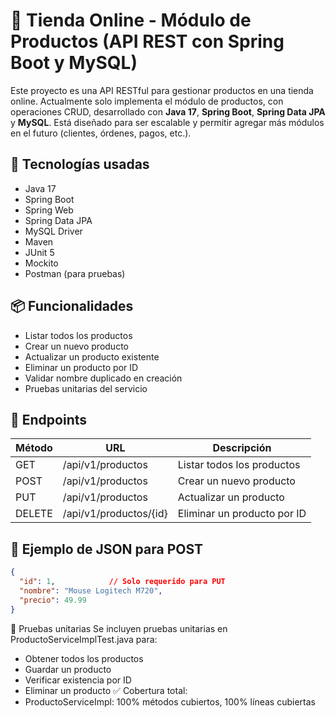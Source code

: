 # 🛒 Tienda Online - Módulo de Productos (API REST con Spring Boot y MySQL)

Este proyecto es una API RESTful para gestionar productos en una tienda online. Actualmente solo implementa el módulo de productos, con operaciones CRUD, desarrollado con **Java 17**, **Spring Boot**, **Spring Data JPA** y **MySQL**. Está diseñado para ser escalable y permitir agregar más módulos en el futuro (clientes, órdenes, pagos, etc.).

## 🚀 Tecnologías usadas

- Java 17
- Spring Boot
- Spring Web
- Spring Data JPA
- MySQL Driver
- Maven
- JUnit 5
- Mockito
- Postman (para pruebas)

## 📦 Funcionalidades

- Listar todos los productos
- Crear un nuevo producto
- Actualizar un producto existente
- Eliminar un producto por ID
- Validar nombre duplicado en creación
- Pruebas unitarias del servicio

## 🔧 Endpoints

| Método | URL                     | Descripción                   |
|--------|--------------------------|-------------------------------|
| GET    | /api/v1/productos        | Listar todos los productos    |
| POST   | /api/v1/productos        | Crear un nuevo producto       |
| PUT    | /api/v1/productos        | Actualizar un producto        |
| DELETE | /api/v1/productos/{id}   | Eliminar un producto por ID   |

## 🧪 Ejemplo de JSON para POST

```json
{
  "id": 1,            // Solo requerido para PUT
  "nombre": "Mouse Logitech M720",
  "precio": 49.99
}
``` 

🧪 Pruebas unitarias
Se incluyen pruebas unitarias en ProductoServiceImplTest.java para:
- Obtener todos los productos
- Guardar un producto
- Verificar existencia por ID
- Eliminar un producto
✅ Cobertura total:
- ProductoServiceImpl: 100% métodos cubiertos, 100% líneas cubiertas



